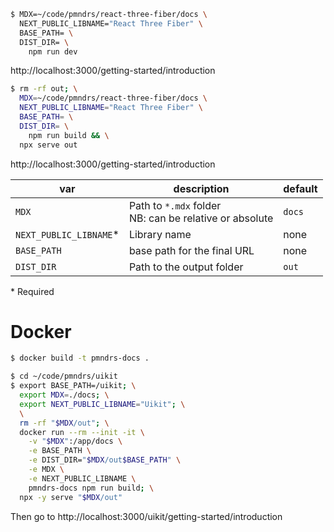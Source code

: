 ```sh
$ MDX=~/code/pmndrs/react-three-fiber/docs \
  NEXT_PUBLIC_LIBNAME="React Three Fiber" \
  BASE_PATH= \
  DIST_DIR= \
    npm run dev
```

http://localhost:3000/getting-started/introduction

```sh
$ rm -rf out; \
  MDX=~/code/pmndrs/react-three-fiber/docs \
  NEXT_PUBLIC_LIBNAME="React Three Fiber" \
  BASE_PATH= \
  DIST_DIR= \
    npm run build && \
  npx serve out
```

http://localhost:3000/getting-started/introduction

| var                     | description                                               | default |
| ----------------------- | --------------------------------------------------------- | ------- |
| `MDX`                   | Path to `*.mdx` folder<br>NB: can be relative or absolute | `docs`  |
| `NEXT_PUBLIC_LIBNAME`\* | Library name                                              | none    |
| `BASE_PATH`             | base path for the final URL                               | none    |
| `DIST_DIR`              | Path to the output folder                                 | `out`   |

\* Required

# Docker

```sh
$ docker build -t pmndrs-docs .
```

```sh
$ cd ~/code/pmndrs/uikit
$ export BASE_PATH=/uikit; \
  export MDX=./docs; \
  export NEXT_PUBLIC_LIBNAME="Uikit"; \
  \
  rm -rf "$MDX/out"; \
  docker run --rm --init -it \
    -v "$MDX":/app/docs \
    -e BASE_PATH \
    -e DIST_DIR="$MDX/out$BASE_PATH" \
    -e MDX \
    -e NEXT_PUBLIC_LIBNAME \
    pmndrs-docs npm run build; \
  npx -y serve "$MDX/out"
```

Then go to http://localhost:3000/uikit/getting-started/introduction
